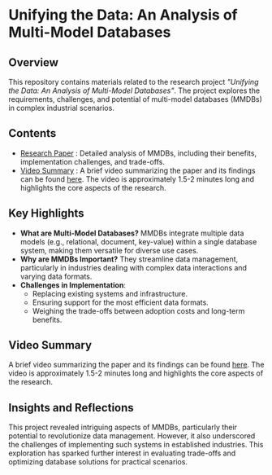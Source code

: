 # Unifying the Data: An Analysis of Multi-Model Databases

## Overview
This repository contains materials related to the research project *"Unifying the Data: An Analysis of Multi-Model Databases"*. The project explores the requirements, challenges, and potential of multi-model databases (MMDBs) in complex industrial scenarios. 

## Contents
- [Research Paper](https://github.com/ragini-kalvade/MMDBs/blob/main/Unifying%20the%20Data%20An%20Analysis%20of%20Multi-Model%20Databases.pdf) :  Detailed analysis of MMDBs, including their benefits, implementation challenges, and trade-offs.
- [Video Summary](https://drive.google.com/drive/folders/1Sayv2_3JNnnQ7E7rDRXOobLj_A_QsNgG?usp=sharing) : A brief video summarizing the paper and its findings can be found [here](#). The video is approximately 1.5-2 minutes long and highlights the core aspects of the research.

## Key Highlights
- **What are Multi-Model Databases?** MMDBs integrate multiple data models (e.g., relational, document, key-value) within a single database system, making them versatile for diverse use cases.
- **Why are MMDBs Important?** They streamline data management, particularly in industries dealing with complex data interactions and varying data formats.
- **Challenges in Implementation**:
  - Replacing existing systems and infrastructure.
  - Ensuring support for the most efficient data formats.
  - Weighing the trade-offs between adoption costs and long-term benefits.

## Video Summary
A brief video summarizing the paper and its findings can be found [here](#). The video is approximately 1.5-2 minutes long and highlights the core aspects of the research.

## Insights and Reflections
This project revealed intriguing aspects of MMDBs, particularly their potential to revolutionize data management. However, it also underscored the challenges of implementing such systems in established industries. This exploration has sparked further interest in evaluating trade-offs and optimizing database solutions for practical scenarios.
